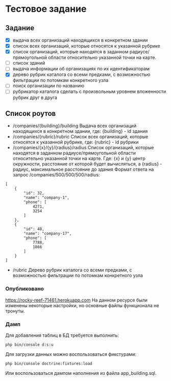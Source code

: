 # Тестовое задание

## Задание
- [x] выдача всех организаций находящихся в конкретном здании
- [x] список всех организаций, которые относятся к указанной рубрике
- [x] список организаций, которые находятся в заданном радиусе/прямоугольной области относительно указанной точки на карте.
- [ ] список зданий
- [ ] выдача информации об организациях по их идентификаторам
- [x] дерево рубрик каталога со всеми предками, с возможностью фильтрации по потомкам конкретного узла
- [ ] поиск организации по названию
- [ ] рубрикатор каталога сделать с произвольным уровнем вложенности рубрик друг в друга

## Список роутов
- /companies/{building}/building
Выдача всех организаций находящихся в конкретном здании, где: {building} - id здания
- /companies/{rubric}/rubric
Список всех организаций, которые относятся к указанной рубрике, где: {rubric} - id рубрики
- /companies/{x}/{y}/{radius}/radius
Список организаций, которые находятся в заданном радиусе/прямоугольной области относительно указанной точки на карте. Где:
{x} и {y} центр окружности, расстояние от которой будет вычисляться, а {radius} - радиус, максимальное расстояние до здания
Формат ответа на запрос /companies/500/500/500/radius:
```
[
    {
        "id": 32,
        "name": "company-1",
        "phone": [
            4271,
            3254
        ]
    },
    {
        "id": 48,
        "name": "company-17",
        "phone": [
            7788,
            1866
        ]
    }
]
```
- /rubric
Дерево рубрик каталога со всеми предками, с возможностью фильтрации по потомкам конкретного узла

### Опубликовано
https://rocky-reef-71461.herokuapp.com
На данном ресурсе были изменены некоторые настройки, но основные файлы функционала не тронуты.

### Дамп
Для добавления таблиц в БД требуется выполнить:
```
php bin/console d:s:u
```
Для загрузки данных можно воспользоваться фикстурами:
```
php bin/console doctrine:fixtures:load
```
Или воспользоваться дампом наполнения из файла app_building.sql.
